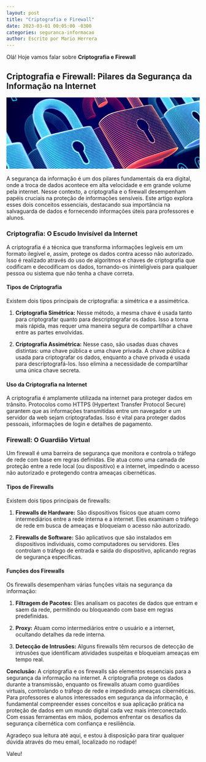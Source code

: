 ```yaml
---
layout: post
title: "Criptografia e Firewall"
date: 2023-03-01 00:05:00 -0300
categories: seguranca-informacao
author: Escrito por Mario Herrera
---
```


Olá! Hoje vamos falar sobre **Criptografia e Firewall**

## Criptografia e Firewall: Pilares da Segurança da Informação na Internet


![](https://github.com/mariopuebla17/blog/blob/main/_images/202303/si5.jpg?raw=true)

A segurança da informação é um dos pilares fundamentais da era digital, onde a troca de dados acontece em alta velocidade e em grande volume pela internet. Nesse contexto, a criptografia e o firewall desempenham papéis cruciais na proteção de informações sensíveis. Este artigo explora esses dois conceitos essenciais, destacando sua importância na salvaguarda de dados e fornecendo informações úteis para professores e alunos.

### Criptografia: O Escudo Invisível da Internet

A criptografia é a técnica que transforma informações legíveis em um formato ilegível e, assim, protege os dados contra acesso não autorizado. Isso é realizado através do uso de algoritmos e chaves de criptografia que codificam e decodificam os dados, tornando-os ininteligíveis para qualquer pessoa ou sistema que não tenha a chave correta.

#### Tipos de Criptografia

Existem dois tipos principais de criptografia: a simétrica e a assimétrica.

1. **Criptografia Simétrica:** Nesse método, a mesma chave é usada tanto para criptografar quanto para descriptografar os dados. Isso a torna mais rápida, mas requer uma maneira segura de compartilhar a chave entre as partes envolvidas.

2. **Criptografia Assimétrica:** Nesse caso, são usadas duas chaves distintas: uma chave pública e uma chave privada. A chave pública é usada para criptografar os dados, enquanto a chave privada é usada para descriptografá-los. Isso elimina a necessidade de compartilhar uma única chave secreta.

#### Uso da Criptografia na Internet

A criptografia é amplamente utilizada na internet para proteger dados em trânsito. Protocolos como HTTPS (Hypertext Transfer Protocol Secure) garantem que as informações transmitidas entre um navegador e um servidor da web sejam criptografadas. Isso é vital para proteger dados pessoais, informações de login e detalhes de pagamento.

### Firewall: O Guardião Virtual

Um firewall é uma barreira de segurança que monitora e controla o tráfego de rede com base em regras definidas. Ele atua como uma camada de proteção entre a rede local (ou dispositivo) e a internet, impedindo o acesso não autorizado e protegendo contra ameaças cibernéticas.

#### Tipos de Firewalls

Existem dois tipos principais de firewalls:

1. **Firewalls de Hardware:** São dispositivos físicos que atuam como intermediários entre a rede interna e a internet. Eles examinam o tráfego de rede em busca de ameaças e bloqueiam o acesso não autorizado.

2. **Firewalls de Software:** São aplicativos que são instalados em dispositivos individuais, como computadores ou servidores. Eles controlam o tráfego de entrada e saída do dispositivo, aplicando regras de segurança específicas.

#### Funções dos Firewalls

Os firewalls desempenham várias funções vitais na segurança da informação:

1. **Filtragem de Pacotes:** Eles analisam os pacotes de dados que entram e saem da rede, permitindo ou bloqueando com base em regras predefinidas.

2. **Proxy:** Atuam como intermediários entre o usuário e a internet, ocultando detalhes da rede interna.

3. **Detecção de Intrusões:** Alguns firewalls têm recursos de detecção de intrusões que identificam atividades suspeitas e bloqueiam ameaças em tempo real.

**Conclusão:** A criptografia e os firewalls são elementos essenciais para a segurança da informação na internet. A criptografia protege os dados durante a transmissão, enquanto os firewalls atuam como guardiões virtuais, controlando o tráfego de rede e impedindo ameaças cibernéticas. Para professores e alunos interessados em segurança da informação, é fundamental compreender esses conceitos e sua aplicação prática na proteção de dados em um mundo digital cada vez mais interconectado. Com essas ferramentas em mãos, podemos enfrentar os desafios da segurança cibernética com confiança e resiliência.  


Agradeço sua leitura até aqui, e estou à disposição para tirar qualquer dúvida através do meu email, localizado no rodapé!

Valeu!